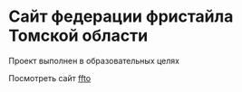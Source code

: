 # Сайт федерации фристайла Томской области

Проект выполнен в образовательных целях

Посмотреть сайт [ffto](https://skolnikva.github.io/FFTO/)
